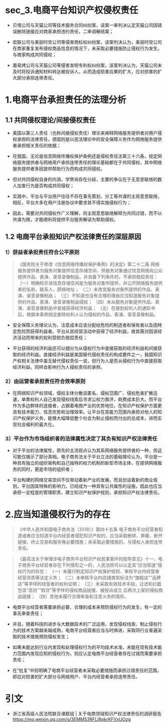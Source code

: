 # sec_3.电商平台知识产权侵权责任

- 贝塔公司与天猫公司等技术服务合同纠纷案，该案一审判决认定天猫公司因错误删除链接应对商家承担违约责任，二审调解结案；

- 宏联公司与美丽时空公司等侵害商标权纠纷案，该案判决认为，美丽时空公司在商家重复发布侵权商品信息的情况下，未采取必要措施防止侵权行为发生，与商家构成共同侵权；

- 嘉易烤公司与天猫公司等侵害发明专利权纠纷案，该案判决认为，天猫公司未及时将投诉通知材料转达被投诉人，从而造成损害后果的扩大，应对损害的扩大部分承担连带责任。

# 1.电商平台承担责任的法理分析
## 1.1 共同侵权理论/间接侵权责任
- 美国以第三人责任（也称间接侵权责任）理论来阐释网络服务提供者对用户侵权承担的法律责任，德国则是以民法理论中的安全保障义务作为网络服务提供者承担相关责任的依据；

- 在我国，无论是信息网络传播权保护条例还是侵权责任法第三十六条，规定网络服务提供者与网络用户承担连带责任的理论基础都在于共同侵权，其中网络服务提供者多因提供帮助行为而构成共同侵权。

- 但对共同侵权自身的内涵，学界尚存在分歧，主要的争议在于无意思联络的数人加害行为是否构成共同侵权；

- 实践中，平台与平台用户往往不存在事先策划、分工等共谋的主观意思联络，相反，平台大多在用户注册协议中要求其不得实施侵权行为；

- 因此，需要对共同侵权作广义理解，将主观意思联络解释为共同过错，而不以共谋为限，才能顺利将提供平台服务解读为帮助侵权。

## 1.2 电商平台承担知识产权法律责任的深层原因
### 1）获益者承担责任符合公平原则
> 《国务院关于修改《信息网络传播权保护条例》的决定》第二十二条 网络服务提供者为服务对象提供信息存储空间，供服务对象通过信息网络向公众提供作品、表演、录音录像制品，并具备下列条件的，不承担赔偿责任：
（一）明确标示该信息存储空间是为服务对象所提供，并公开网络服务提供者的名称、联系人、网络地址；
（二）未改变服务对象所提供的作品、表演、录音录像制品；
（三）不知道也没有合理的理由应当知道服务对象提供的作品、表演、录音录像制品侵权；
（四）未从服务对象提供作品、表演、录音录像制品中直接获得经济利益；
（五）在接到权利人的通知书后，根据本条例规定删除权利人认为侵权的作品、表演、录音录像制品。

- 安全保障义务理论认为，注意成本应该分配给危险的制造者和保有者以及因特定危险而获得利益者。平台从其经营活动中获得了经济利益，故其需对因该经济活动而带来的权利受损负赔偿责任；

- 平台获得的经济利益还可以细分为从侵权行为中直接获取的经济利益和间接获取的经济利益。直接经济利益是美国替代侵权责任的构成要件之一，我国知识产权相关法律中虽无替代侵权责任一说，但行为人是否从侵权行为中直接获取经济利益，同样会影响行为人侵权责任的承担。

### 2）由运营者承担责任符合效率原则
- 在网络知识产权领域，侵权主体分散且匿名、侵权范围广、侵权危害扩散迅速，单靠权利人自己发现侵权线索后寻求公权力救济，耗费成本巨大。而平台作为多边群体的连接者，占据着电商产业的优势地位，在知识产权保护方面更具有技术能力、信息优势和治理效率。让平台在其能力范围内承担对他人的知识产权保护义务，能够大幅降低整个社会为制止侵权而付出的总成本，进而实现社会福利的最大化。

### 3）平台作为市场组织者的法律属性决定了其负有知识产权法律责任
- 对于平台的法律属性，原先的主流观点认为其系网络服务提供者的一种，但这可能仅揭示了部分真相。电子商务法关于平台立法的基础理论认为，平台是一种具有独立的组织架构和自己独特的权力机制的新型市场主体，在提供网络服务的同时，更是市场的组织者；

- 平台构建的网络交易空间不仅带动着新产业的发展，而且创设着新的商业规则，平台因其特殊的影响力，已经成为一种具有公共属性的设施，因此也应当承担一定程度的管理职责，建立知识产权保护规则，承担知识产权法律责任。

# 2.应当知道侵权行为的存在
> 《中华人民共和国电子商务法（2018）》第四十五条 电子商务平台经营者知道或者应当知道平台内经营者侵犯知识产权的，应当采取删除、屏蔽、断开链接、终止交易和服务等必要措施；未采取必要措施的，与侵权人承担连带责任。

> 《最高法关于审理涉电子商务平台知识产权民事案件的指导意见》十一、电子商务平台经营者存在下列情形之一的，人民法院可以认定其“应当知道”侵权行为的存在：
（一）未履行制定知识产权保护规则、审核平台内经营者经营资质等法定义务；
（二）未审核平台内店铺类型标注为“旗舰店”“品牌店”等字样的经营者的权利证明；
（三）未采取有效技术手段，过滤和拦截包含“高仿”“假货”等字样的侵权商品链接、被投诉成立
后再次上架的侵权商品链接；
（四）其他未履行合理审查和注意义务的情形。

- 电商平台经营者需要承担必要、合理的成本来预防侵权行为的发生，有一定的事先审查责任；

- 并且，随着科技的进步与大数据技术的广泛运用，发现侵权线索、制止侵权行为的技术方案越来越成熟，电商平台经营者应当与时俱进，采取同行业普遍采取的技术措施预防侵权发生；

- 如果未能达到行业内发现和处理侵权行为的平均技术水准，未能在现有技术能力范围内发现应知的侵权行为，则应认定电商平台经营者存在过错而需要承担责任；

- 在“批复”中则明确了电商平台经营者未采取必要措施而承担过错责任的范围，即应对损害的扩大部分与网络用户、平台内经营者承担连带责任。









# 引文
- 浙江省高级人民法院联合课题组 | 关于电商领域知识产权法律责任的调研报告 https://mp.weixin.qq.com/s/3EMM53RFLj8pkrKFVxUOzg



